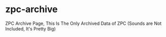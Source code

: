 # zpc-archive
ZPC Archive Page, This Is The Only Archived Data of ZPC
(Sounds are Not Included, It's Pretty Big)
